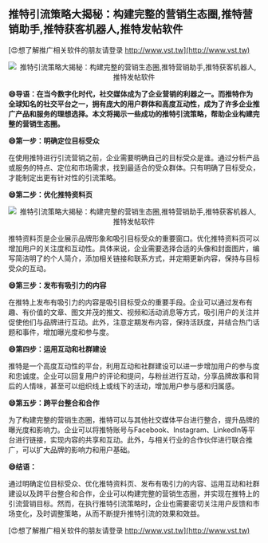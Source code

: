 ## **推特引流策略大揭秘：构建完整的营销生态圈,推特营销助手,推特获客机器人,推特发帖软件**

[😍想了解推广相关软件的朋友请登录 http://www.vst.tw](http://www.vst.tw)

 <center><img src="https://vst.tw/MP4/tuiguang/png/3.png" alt="推特引流策略大揭秘：构建完整的营销生态圈,推特营销助手,推特获客机器人,推特发帖软件"></center>

**😄导语：在当今数字化时代，社交媒体成为了企业营销的利器之一。而推特作为全球知名的社交平台之一，拥有庞大的用户群体和高度互动性，成为了许多企业推广产品和服务的理想选择。本文将揭示一些成功的推特引流策略，帮助企业构建完整的营销生态圈。**

**😄第一步：明确定位目标受众**

在使用推特进行引流营销之前，企业需要明确自己的目标受众是谁。通过分析产品或服务的特点、定位和市场需求，找到最适合的受众群体。只有明确了目标受众，才能制定出更有针对性的引流策略。

**😄第二步：优化推特资料页**

 <center><img src="https://vst.tw/MP4/tuiguang/png/0.png" alt="推特引流策略大揭秘：构建完整的营销生态圈,推特营销助手,推特获客机器人,推特发帖软件"></center>

推特资料页是企业展示品牌形象和吸引目标受众的重要窗口。优化推特资料页可以增加用户的关注度和互动性。具体来说，企业需要选择合适的头像和封面图片，编写简洁明了的个人简介，添加相关链接和联系方式，并定期更新内容，保持与目标受众的互动。

**😄第三步：发布有吸引力的内容**

在推特上发布有吸引力的内容是吸引目标受众的重要手段。企业可以通过发布有趣、有价值的文章、图文并茂的推文、视频和活动消息等方式，吸引用户的关注并促使他们与品牌进行互动。此外，注意定期发布内容，保持活跃度，并结合热门话题和事件，增加曝光度和参与度。

**😄第四步：运用互动和社群建设**

推特是一个高度互动性的平台，利用互动和社群建设可以进一步增加用户的参与度和忠诚度。企业可以回复用户的评论和提问，与粉丝进行互动，分享品牌故事和背后的人情味，甚至可以组织线上或线下的活动，增加用户参与感和归属感。

**😄第五步：跨平台整合和合作**

为了构建完整的营销生态圈，推特可以与其他社交媒体平台进行整合，提升品牌的曝光度和影响力。企业可以将推特账号与Facebook、Instagram、LinkedIn等平台进行链接，实现内容的共享和互动。此外，与相关行业的合作伙伴进行联合推广，可以扩大品牌的影响力和用户基础。

**😄结语：**

通过明确定位目标受众、优化推特资料页、发布有吸引力的内容、运用互动和社群建设以及跨平台整合和合作，企业可以构建完整的营销生态圈，并实现在推特上的引流营销目标。然而，在执行推特引流策略时，企业也需要密切关注用户反馈和市场变化，及时调整策略，从而不断提升推特引流的效果和效益。

[😍想了解推广相关软件的朋友请登录 http://www.vst.tw](http://www.vst.tw)



